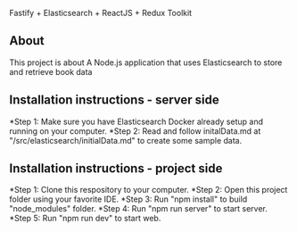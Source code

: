 Fastify + Elasticsearch + ReactJS + Redux Toolkit
## About
This project is about A Node.js application that uses Elasticsearch to store and retrieve book data
## Installation instructions - server side
*Step 1: Make sure you have Elasticsearch Docker already setup and running on your computer.
*Step 2: Read and follow initalData.md at "/src/elasticsearch/initialData.md" to create some sample data.

## Installation instructions - project side
*Step 1: Clone this respository to your computer.
*Step 2: Open this project folder using your favorite IDE.
*Step 3: Run "npm install" to build "node_modules" folder.
*Step 4: Run "npm run server" to start server.
*Step 5: Run "npm run dev" to start web.
